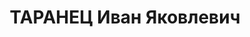 ---
title: ТАРАНЕЦ Иван Яковлевич
description: "Род. в 1899, Харьковская обл., Лебединский р-н, с. Бешкаль (нрзб), украинец,\
  \ обр.: низшее, канд. в члены ВКП(б) с 1934. Пред. Корюков.райпотребсоюза \n  Обв.\
  \ по ст. 54-7, 8, 11 УК УССР. Приговор: ВК ВС СССР, 21.11.1937 – ВМН с конфискацией\
  \ имущества. \n  Реабилитирован ВК ВС СССР 04.12.1958"
---